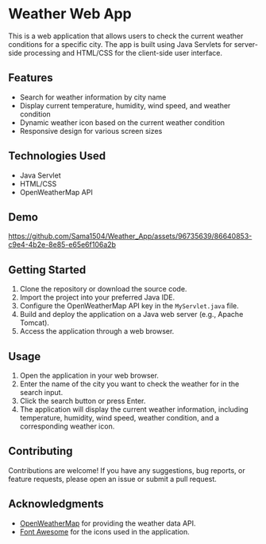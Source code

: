 # Weather Web App

This is a web application that allows users to check the current weather conditions for a specific city. The app is built using Java Servlets for server-side processing and HTML/CSS for the client-side user interface.

## Features

- Search for weather information by city name
- Display current temperature, humidity, wind speed, and weather condition
- Dynamic weather icon based on the current weather condition
- Responsive design for various screen sizes

## Technologies Used

- Java Servlet
- HTML/CSS
- OpenWeatherMap API

## Demo

https://github.com/Sama1504/Weather_App/assets/96735639/86640853-c9e4-4b2e-8e85-e65e6f106a2b


## Getting Started

1. Clone the repository or download the source code.
2. Import the project into your preferred Java IDE.
3. Configure the OpenWeatherMap API key in the `MyServlet.java` file.
4. Build and deploy the application on a Java web server (e.g., Apache Tomcat).
5. Access the application through a web browser.

## Usage

1. Open the application in your web browser.
2. Enter the name of the city you want to check the weather for in the search input.
3. Click the search button or press Enter.
4. The application will display the current weather information, including temperature, humidity, wind speed, weather condition, and a corresponding weather icon.

## Contributing

Contributions are welcome! If you have any suggestions, bug reports, or feature requests, please open an issue or submit a pull request.


## Acknowledgments

- [OpenWeatherMap](https://openweathermap.org/) for providing the weather data API.
- [Font Awesome](https://fontawesome.com/) for the icons used in the application.
